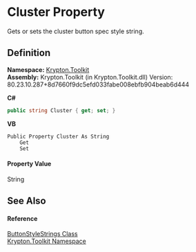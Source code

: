 # Cluster Property


Gets or sets the cluster button spec style string.



## Definition
**Namespace:** <a href="79d2eac2-21f4-54ff-7552-b20c33c30600.md">Krypton.Toolkit</a>  
**Assembly:** Krypton.Toolkit (in Krypton.Toolkit.dll) Version: 80.23.10.287+8d7660f9dc5efd033fabe008ebfb904beab6d444

**C#**
``` C#
public string Cluster { get; set; }
```
**VB**
``` VB
Public Property Cluster As String
	Get
	Set
```



#### Property Value
String

## See Also


#### Reference
<a href="1a0be75c-6aa5-b592-22f8-c2bed956cc3c.md">ButtonStyleStrings Class</a>  
<a href="79d2eac2-21f4-54ff-7552-b20c33c30600.md">Krypton.Toolkit Namespace</a>  
